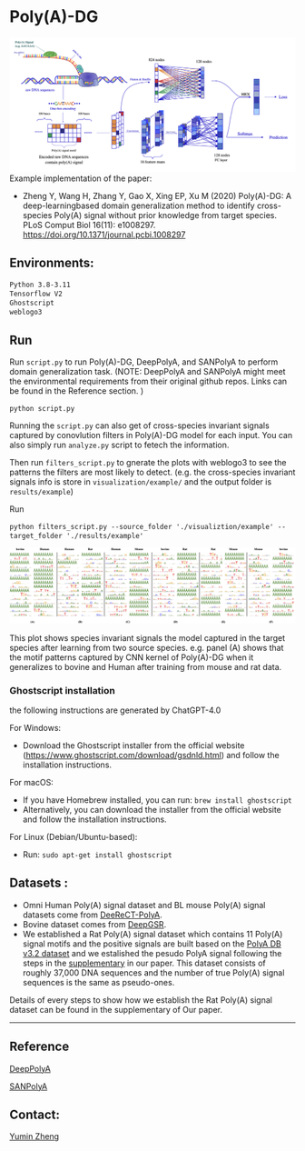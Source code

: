 # Poly(A)-DG
![Poly(A)-DG](workflow.png)
Example implementation of the paper:

- Zheng Y, Wang H, Zhang Y, Gao X, Xing EP, Xu M (2020) Poly(A)-DG: A deep-learningbased domain generalization method to identify cross-species Poly(A) signal without prior knowledge from target species. PLoS Comput Biol 16(11): e1008297. https://doi.org/10.1371/journal.pcbi.1008297



## Environments:

```
Python 3.8-3.11
Tensorflow V2
Ghostscript
weblogo3 
```

## Run

Run `script.py` to run Poly(A)-DG, DeepPolyA, and SANPolyA to perform domain generalization task. (NOTE: DeepPolyA and SANPolyA might meet the environmental requirements from their original github repos. Links can be found in the Reference section. )

```
python script.py
```

Running the `script.py` can also get of cross-species invariant signals captured by conovlution filters in Poly(A)-DG model for each input. You can also simply run `analyze.py` script to fetech the information.

Then run `filters_script.py` to gnerate the plots with weblogo3 to see the patterns the filters are most likely to detect. (e.g. the cross-species invariant signals  info is store in `visualization/example/` and the output folder is `results/example`) 

Run

```
python filters_script.py --source_folder './visualiztion/example' --target_folder './results/example'
```



![cross-species invariant signals](signal_captured_by_CNN_filters.png)

This plot shows species invariant signals the model captured in the target species after learning from two source species. e.g. panel (A) shows that the motif patterns captured by CNN kernel of Poly(A)-DG when it generalizes to bovine and Human after training from mouse and rat data. 

### Ghostscript installation

the following instructions are generated by ChatGPT-4.0 

For Windows:

- Download the Ghostscript installer from the official website (https://www.ghostscript.com/download/gsdnld.html) and follow the installation instructions.

For macOS:

- If you have Homebrew installed, you can run: `brew install ghostscript`
- Alternatively, you can download the installer from the official website and follow the installation instructions.

For Linux (Debian/Ubuntu-based):
- Run: `sudo apt-get install ghostscript`



## Datasets :

- Omni Human Poly(A) signal dataset and BL mouse Poly(A) signal datasets come from [DeeReCT-PolyA](https://github.com/likesum/DeeReCT-PolyA). 
- Bovine dataset comes from [DeepGSR](https://academic.oup.com/bioinformatics/article/35/7/1125/5089227). 
- We established a Rat Poly(A) signal dataset which contains 11 Poly(A) signal motifs and the positive signals are built based on the [PolyA DB v3.2 dataset](https://genome.cshlp.org/content/28/10/1427) and we estalished the pesudo PolyA signal following the steps in the [supplementary](https://ndownloader.figstatic.com/files/25407799) in our paper. This dataset consists of roughly 37,000 DNA sequences and the number of true Poly(A) signal sequences is the same as pseudo-ones. 

Details of every steps to show how we establish the Rat Poly(A) signal dataset can be found in the supplementary of Our paper.

----

## Reference

[DeepPolyA](https://github.com/stella-gao/DeepPolyA)

[SANPolyA](https://github.com/yuht4/SANPolyA)

## Contact:

[Yumin Zheng](mailto:zhengyumin529@gmail.com)
